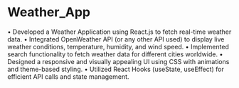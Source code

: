 # Weather_App

• Developed a Weather Application using React.js to fetch real-time weather data.
• Integrated OpenWeather API (or any other API used) to display live weather conditions, temperature, humidity, and wind speed.
• Implemented search functionality to fetch weather data for different cities worldwide.
• Designed a responsive and visually appealing UI using CSS with animations and theme-based styling.
• Utilized React Hooks (useState, useEffect) for efficient API calls and state management.